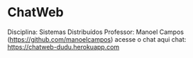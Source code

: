# ChatWeb
Disciplina: Sistemas Distribuídos
Professor: Manoel Campos (https://github.com/manoelcampos)
acesse o chat aqui
chat: https://chatweb-dudu.herokuapp.com
